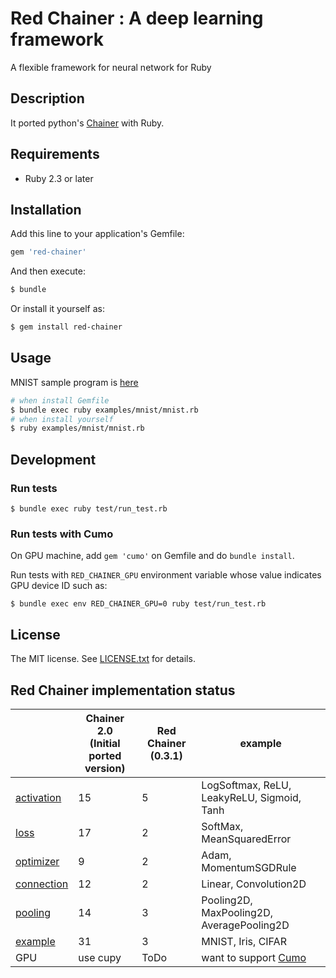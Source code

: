 # Red Chainer : A deep learning framework

A flexible framework for neural network for Ruby

## Description

It ported python's [Chainer](https://github.com/chainer/chainer) with Ruby.

## Requirements

* Ruby 2.3 or later

## Installation

Add this line to your application's Gemfile:

```bash
gem 'red-chainer'
```

And then execute:

```bash
$ bundle
```

Or install it yourself as:

```bash
$ gem install red-chainer
```

## Usage
MNIST sample program is [here](./examples/mnist/mnist.rb)

```bash
# when install Gemfile
$ bundle exec ruby examples/mnist/mnist.rb
# when install yourself
$ ruby examples/mnist/mnist.rb
```

## Development

### Run tests

```
$ bundle exec ruby test/run_test.rb
```

### Run tests with Cumo

On GPU machine, add `gem 'cumo'` on Gemfile and do `bundle install`.

Run tests with `RED_CHAINER_GPU` environment variable whose value indicates GPU device ID such as:

```
$ bundle exec env RED_CHAINER_GPU=0 ruby test/run_test.rb
```

## License

The MIT license. See [LICENSE.txt](./LICENSE.txt) for details.

## Red Chainer implementation status

|    |  Chainer 2.0<br>(Initial ported version)  | Red Chainer (0.3.1) | example |
| ---- | ---- | ---- | ---- |
|  [activation](https://github.com/red-data-tools/red-chainer/tree/master/lib/chainer/functions/activation)  |  15  | 5 | LogSoftmax, ReLU, LeakyReLU, Sigmoid, Tanh |
|  [loss](https://github.com/red-data-tools/red-chainer/tree/master/lib/chainer/functions/loss)  |  17  | 2 | SoftMax, MeanSquaredError |
|  [optimizer](https://github.com/red-data-tools/red-chainer/tree/master/lib/chainer/optimizers)  |  9  | 2 | Adam, MomentumSGDRule |
|  [connection](https://github.com/red-data-tools/red-chainer/tree/master/lib/chainer/functions/connection)  |  12  | 2 | Linear, Convolution2D |
|  [pooling](https://github.com/red-data-tools/red-chainer/tree/master/lib/chainer/functions/pooling)  |  14  | 3 | Pooling2D, MaxPooling2D, AveragePooling2D |
|  [example](https://github.com/red-data-tools/red-chainer/tree/master/examples)  |  31  | 3 | MNIST, Iris, CIFAR |
|  GPU  | use cupy  | ToDo | want to support [Cumo](https://github.com/sonots/cumo) |
